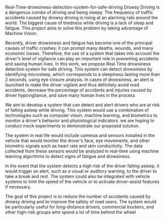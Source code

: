 Real-Time-drowsiness-detection-system-for-safe-driving
Drowsy Driving is a dangerous combo of driving and being sleepy. The frequency of traffic accidents caused by drowsy driving is rising at an alarming rate around the world. The biggest cause of tiredness while driving is a lack of sleep and fatigue. This project aims to solve this problem by taking advantage of Machine Vision.

Recently, driver drowsiness and fatigue has become one of the principal causes of traffic crashes; it can prompt many deaths, wounds, and many economic losses. Therefore, the use of a system that takes into account the driver's level of vigilance can play an important role in preventing accidents and saving human lives. In this work, we propose Real Time drowsiness detection system for safe driving. This system can detect drowsiness by identifying microsleep, which corresponds to a sleepiness lasting more than 2 seconds, using eye closure analysis. In cases of drowsiness, an alert is launched to make the driver vigilant and thus definitely avoid road accidents, decrease the percentage of accidents and injuries caused by driver hypovigilance, and save many human lives in the process

We aim to develop a system that can detect and alert drivers who are at risk of falling asleep while driving. This system would use a combination of technologies such as computer vision, machine learning, and biometrics to monitor a driver's behavior and physiological indicators. we are hoping to conduct mock experiments to demonstrate our proposed solution.

The system in real life would include cameras and sensors installed in the vehicle that would monitor the driver's face, eye movements, and other biometric signals such as heart rate and skin conductivity. The data collected from these sensors would be analyzed in real-time using machine learning algorithms to detect signs of fatigue and drowsiness.

In the event that the system detects a high risk of the driver falling asleep, it would trigger an alert, such as a visual or auditory warning, to the driver to take a break and rest. The system could also be integrated with vehicle systems to limit the speed of the vehicle or to activate driver-assist features if necessary.

The goal of this project is to reduce the number of accidents caused by drowsy driving and to improve the safety of road users. The system would be particularly useful for long-distance drivers, commercial truckers, and other high-risk groups who spend a lot of time behind the wheel

